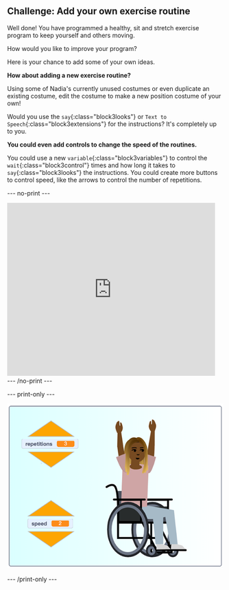 ## Challenge: Add your own exercise routine

Well done! You have programmed a healthy, sit and stretch exercise program to keep yourself and others moving.

How would you like to improve your program? 

Here is your chance to add some of your own ideas.

**How about adding a new exercise routine?**

Using some of Nadia's currently unused costumes or even duplicate an existing costume, edit the costume to make a new position costume of your own!

Would you use the `say`{:class="block3looks"} or `Text to Speech`{:class="block3extensions"} for the instructions? It's completely up to you.

**You could even add controls to change the speed of the routines.**

You could use a new `variable`{:class="block3variables"} to control the `wait`{:class="block3control"} times and how long it takes to `say`{:class="block3looks"} the instructions. You could create more buttons to control speed, like the arrows to control the number of repetitions.

--- no-print ---

<div class="scratch-preview">
  <iframe src="https://scratch.mit.edu/projects/403436186/embed" allowtransparency="true" width="485" height="402" frameborder="0" scrolling="no" allowfullscreen></iframe>
</div>
--- /no-print ---

--- print-only ---

![completed challenge example](images/challenge_example.png)

--- /print-only ---
